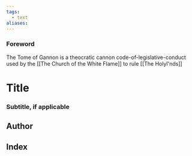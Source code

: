 ```yaml
---
tags:
  - text
aliases:
---
```


### Foreword
The Tome of Gannon is a theocratic cannon code-of-legislative-conduct used by the [[The Church of the White Flame]] to rule [[The Holyl'nds]]

# Title
### Subtitle, if applicable
## Author

## Index
